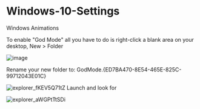 # Windows-10-Settings

Windows Animations

To enable "God Mode" all you have to do is right-click a blank area on your desktop, New > Folder

![image](https://user-images.githubusercontent.com/25332460/188119784-5825b25c-af37-46b8-ac2b-e5b50bbd232d.png)

Rename your new folder to: GodMode.{ED7BA470-8E54-465E-825C-99712043E01C}
 
![explorer_fKEV5Q71tZ](https://user-images.githubusercontent.com/25332460/188120992-c1341b66-c652-4c9b-b640-be453ff0f178.jpg)
Launch and look for 

![explorer_aWGPtTtSDi](https://user-images.githubusercontent.com/25332460/188121129-ac80c4e3-4795-41b0-abe2-cab53f554f92.jpg)


